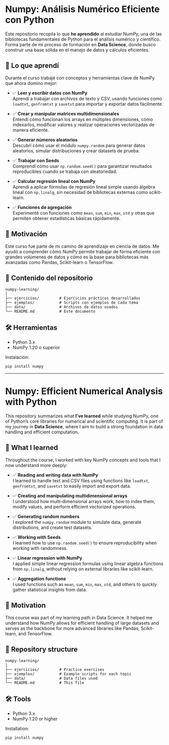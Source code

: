 
# Numpy: Análisis Numérico Eficiente con Python

Este repositorio recopila lo que **he aprendido** al estudiar NumPy, una de las bibliotecas fundamentales de Python para el análisis numérico y científico. Forma parte de mi proceso de formación en **Data Science**, donde busco construir una base sólida en el manejo de datos y cálculos eficientes.

## 📘 Lo que aprendí

Durante el curso trabajé con conceptos y herramientas clave de NumPy que ahora domino mejor:

- ✅ **Leer y escribir datos con NumPy**  
  Aprendí a trabajar con archivos de texto y CSV, usando funciones como `loadtxt`, `genfromtxt` y `savetxt` para importar y exportar datos fácilmente.

- ✅ **Crear y manipular matrices multidimensionales**  
  Entendí cómo funcionan los arrays en múltiples dimensiones, cómo indexarlos, modificar valores y realizar operaciones vectorizadas de manera eficiente.

- ✅ **Generar números aleatorios**  
  Descubrí cómo usar el módulo `numpy.random` para generar datos aleatorios, simular distribuciones y crear datasets de prueba.

- ✅ **Trabajar con Seeds**  
  Comprendí cómo usar `np.random.seed()` para garantizar resultados reproducibles cuando se trabaja con aleatoriedad.

- ✅ **Calcular regresión lineal con NumPy**  
  Aprendí a aplicar fórmulas de regresión lineal simple usando álgebra lineal con `np.linalg`, sin necesidad de bibliotecas externas como scikit-learn.

- ✅ **Funciones de agregación**  
  Experimenté con funciones como `mean`, `sum`, `min`, `max`, `std` y otras que permiten obtener estadísticas básicas rápidamente.

## 🧠 Motivación

Este curso fue parte de mi camino de aprendizaje en ciencia de datos. Me ayudó a comprender cómo NumPy permite trabajar de forma eficiente con grandes volúmenes de datos y cómo es la base para bibliotecas más avanzadas como Pandas, Scikit-learn o TensorFlow.

## 📂 Contenido del repositorio

```
numpy-learning/
│
├── ejercicios/         # Ejercicios prácticos desarrollados
├── ejemplos/           # Scripts con ejemplos de cada tema
├── data/               # Archivos de datos usados
└── README.md           # Este documento
```

## 🛠️ Herramientas

- Python 3.x  
- NumPy 1.20 o superior

Instalación:

```bash
pip install numpy
```

---

# Numpy: Efficient Numerical Analysis with Python

This repository summarizes what **I’ve learned** while studying NumPy, one of Python’s core libraries for numerical and scientific computing. It is part of my journey in **Data Science**, where I aim to build a strong foundation in data handling and efficient computation.

## 📘 What I learned

Throughout the course, I worked with key NumPy concepts and tools that I now understand more deeply:

- ✅ **Reading and writing data with NumPy**  
  I learned to handle text and CSV files using functions like `loadtxt`, `genfromtxt`, and `savetxt` to easily import and export data.

- ✅ **Creating and manipulating multidimensional arrays**  
  I understood how multi-dimensional arrays work, how to index them, modify values, and perform efficient vectorized operations.

- ✅ **Generating random numbers**  
  I explored the `numpy.random` module to simulate data, generate distributions, and create test datasets.

- ✅ **Working with Seeds**  
  I learned how to use `np.random.seed()` to ensure reproducibility when working with randomness.

- ✅ **Linear regression with NumPy**  
  I applied simple linear regression formulas using linear algebra functions from `np.linalg`, without relying on external libraries like scikit-learn.

- ✅ **Aggregation functions**  
  I used functions such as `mean`, `sum`, `min`, `max`, `std`, and others to quickly gather statistical insights from data.

## 🧠 Motivation

This course was part of my learning path in Data Science. It helped me understand how NumPy allows for efficient handling of large datasets and serves as the backbone for more advanced libraries like Pandas, Scikit-learn, and TensorFlow.

## 📂 Repository structure

```
numpy-learning/
│
├── ejercicios/         # Practice exercises
├── ejemplos/           # Example scripts for each topic
├── data/               # Data files used
└── README.md           # This file
```

## 🛠️ Tools

- Python 3.x  
- NumPy 1.20 or higher

Installation:

```bash
pip install numpy
```
